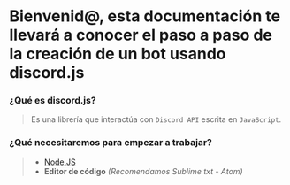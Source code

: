 # Bienvenid@, esta documentación te llevará a conocer el paso a paso de la creación de un bot usando discord.js

### ¿Qué es discord.js?
> Es una librería que interactúa con `Discord API` escrita en `JavaScript`.
### ¿Qué necesitaremos para empezar a trabajar?
> * [Node.JS](https://nodejs.org/es/)
> * **Editor de código** *(Recomendamos Sublime txt - Atom)*

